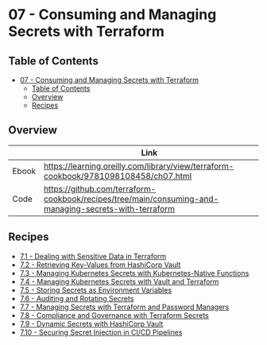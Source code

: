 # 07 - Consuming and Managing Secrets with Terraform

## Table of Contents

<!-- TOC -->
* [07 - Consuming and Managing Secrets with Terraform](#07---consuming-and-managing-secrets-with-terraform)
  * [Table of Contents](#table-of-contents)
  * [Overview](#overview)
  * [Recipes](#recipes)
<!-- TOC -->

## Overview

|       | Link                                                                                 |
|-------|--------------------------------------------------------------------------------------|
| Ebook | https://learning.oreilly.com/library/view/terraform-cookbook/9781098108458/ch07.html |
| Code  | https://github.com/terraform-cookbook/recipes/tree/main/consuming-and-managing-secrets-with-terraform    |

## Recipes

* [7.1 - Dealing with Sensitive Data in Terraform](dealing-with-sensitive-data-in-terraform)
* [7.2 - Retrieving Key-Values from HashiCorp Vault](retrieving-key-values-from-hashicorp-vault)
* [7.3 - Managing Kubernetes Secrets with Kubernetes-Native Functions](managing-kubernetes-secrets-with-kubernetes-native-functions)
* [7.4 - Managing Kubernetes Secrets with Vault and Terraform](managing-kubernetes-secrets-with-vault-and-terraform)
* [7.5 - Storing Secrets as Environment Variables](storing-secrets-as-environment-variables)
* [7.6 - Auditing and Rotating Secrets](auditing-and-rotating-secrets)
* [7.7 - Managing Secrets with Terraform and Password Managers](managing-secrets-with-terraform-and-password-managers)
* [7.8 - Compliance and Governance with Terraform Secrets](compliance-and-governance-with-terraform-secrets)
* [7.9 - Dynamic Secrets with HashiCorp Vault](dynamic-secrets-with-hashicorp-vault)
* [7.10 - Securing Secret Injection in CI/CD Pipelines](securing-secret-injection-in-ci-cd-pipelines)
